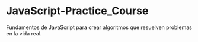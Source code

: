 # JavaScript-Practice_Course
Fundamentos de JavaScript para crear algoritmos que resuelven problemas en la vida real.
